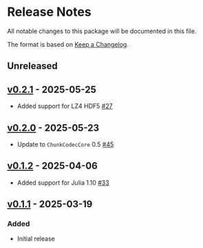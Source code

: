 # Release Notes

All notable changes to this package will be documented in this file.

The format is based on [Keep a Changelog](https://keepachangelog.com/en/1.0.0/).

## Unreleased

## [v0.2.1](https://github.com/JuliaIO/ChunkCodecs.jl/tree/LibLz4-v0.2.1) - 2025-05-25

- Added support for LZ4 HDF5 [#27](https://github.com/JuliaIO/ChunkCodecs.jl/pull/27)

## [v0.2.0](https://github.com/JuliaIO/ChunkCodecs.jl/tree/LibLz4-v0.2.0) - 2025-05-23

- Update to `ChunkCodecCore` 0.5 [#45](https://github.com/JuliaIO/ChunkCodecs.jl/pull/45)

## [v0.1.2](https://github.com/JuliaIO/ChunkCodecs.jl/tree/LibLz4-v0.1.2) - 2025-04-06

- Added support for Julia 1.10 [#33](https://github.com/JuliaIO/ChunkCodecs.jl/pull/33)

## [v0.1.1](https://github.com/JuliaIO/ChunkCodecs.jl/tree/LibLz4-v0.1.1) - 2025-03-19

### Added

- Initial release
